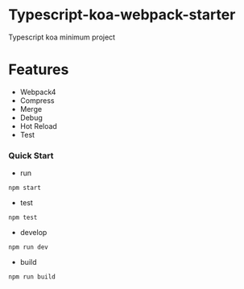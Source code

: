 # Typescript-koa-webpack-starter

Typescript koa minimum project

# Features
+ Webpack4
+ Compress
+ Merge
+ Debug
+ Hot Reload
+ Test

### Quick Start

* run

```shell
npm start
```

* test

```shell
npm test
```

* develop

```shell
npm run dev
```

* build

```shell
npm run build
```
